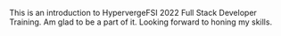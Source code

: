 This is an introduction to HypervergeFSI 2022 Full Stack Developer Training. Am glad to be a part of it. Looking forward to honing my skills.